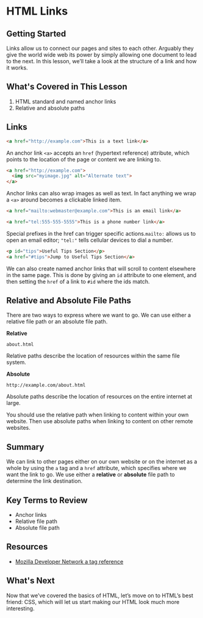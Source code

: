 # HTML Links

## Getting Started

Links allow us to connect our pages and sites to each other. Arguably they give the world wide web its power by simply allowing one document to lead to the next. In this lesson, we’ll take a look at the structure of a link and how it works.

## What's Covered in This Lesson 

1. HTML standard and named anchor links
2. Relative and absolute paths

## Links

```html
<a href="http://example.com">This is a text link</a>
```

An anchor link `<a>` accepts an `href` (hypertext reference) attribute, which points to the location of the page or content we are linking to.

```html
<a href="http://example.com">
  <img src="myimage.jpg" alt="Alternate text">
</a>
```

Anchor links can also wrap images as well as text. In fact anything we wrap a `<a>` around becomes a clickable linked item.

```html
<a href="mailto:webmaster@example.com">This is an email link</a>
```

```html
<a href="tel:555-555-5555">This is a phone number link</a>
```

Special prefixes in the href can trigger specific actions.`mailto:` allows us to open an email editor; `"tel:"` tells cellular devices to dial a number.

```html
<p id="tips">Useful Tips Section</p>
<a href="#tips">Jump to Useful Tips Section</a>
```

We can also create named anchor links that will scroll to content elsewhere in the same page. This is done by giving an `id` attribute to one element, and then setting the `href` of a link to `#id` where the ids match.

## Relative and Absolute File Paths

There are two ways to express where we want to go. We can use either a relative file path or an absolute file path.

__Relative__

`about.html`

Relative paths describe the location of resources within the same file system.

__Absolute__

`http://example.com/about.html`

Absolute paths describe the location of resources on the entire internet at large.

You should use the relative path when linking to content within your own website. Then use absolute paths when linking to content on other remote websites.

## Summary

We can link to other pages either on our own website or on the internet as a whole by using the `a` tag and a `href` attribute, which specifies where we want the link to go. We use either a __relative__ or __absolute__ file path to determine the link destination.

## Key Terms to Review

* Anchor links
* Relative file path
* Absolute file path

## Resources

* [Mozilla Developer Network a tag reference](https://developer.mozilla.org/en-US/docs/Web/HTML/Element/a)

## What's Next

Now that we’ve covered the basics of HTML, let’s move on to HTML’s best friend: CSS, which will let us start making our HTML look much more interesting.
